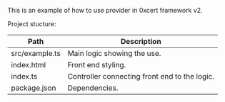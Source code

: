 This is an example of how to use provider in 0xcert framework v2.

Project stucture:

| Path | Description
|-|-
| src/example.ts | Main logic showing the use.
| index.html | Front end styling.
| index.ts | Controller connecting front end to the logic.
| package.json | Dependencies.
